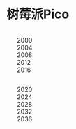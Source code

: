 # 树莓派Pico

<div>
  <ul style="list-style-type: none; width: 50%; float: left;">
    <li>2000</li>
    <li>2004</li>
    <li>2008</li>
    <li>2012</li>
    <li>2016</li>
  </ul>
  <ul style="list-style-type: none; width: 50%; float: left;">
    <li>2020</li>
    <li>2024</li>
    <li>2028</li>
    <li>2032</li>
    <li>2036</li>
  </ul>
</div>